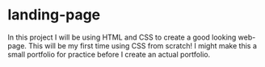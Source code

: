 # landing-page
In this project I will be using HTML and CSS to create a good looking web-page. This will be my first time using CSS from scratch! I might make this a small portfolio for practice before I create an actual portfolio.
